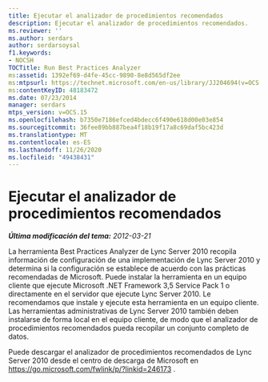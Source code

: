 ```yaml
---
title: Ejecutar el analizador de procedimientos recomendados
description: Ejecutar el analizador de procedimientos recomendados.
ms.reviewer: ''
ms.author: serdars
author: serdarsoysal
f1.keywords:
- NOCSH
TOCTitle: Run Best Practices Analyzer
ms:assetid: 1392ef69-d4fe-45cc-9890-8e8d565df2ee
ms:mtpsurl: https://technet.microsoft.com/en-us/library/JJ204694(v=OCS.15)
ms:contentKeyID: 48183472
ms.date: 07/23/2014
manager: serdars
mtps_version: v=OCS.15
ms.openlocfilehash: b7350e7186efced4bdecc6f490e618d00e03e854
ms.sourcegitcommit: 36fee89bb887bea4f18b19f17a8c69daf5bc423d
ms.translationtype: MT
ms.contentlocale: es-ES
ms.lasthandoff: 11/26/2020
ms.locfileid: "49438431"
---
```

# <a name="run-best-practices-analyzer"></a>Ejecutar el analizador de procedimientos recomendados

<div data-xmlns="http://www.w3.org/1999/xhtml">

<div class="topic" data-xmlns="http://www.w3.org/1999/xhtml" data-msxsl="urn:schemas-microsoft-com:xslt" data-cs="https://msdn.microsoft.com/">

<div data-asp="https://msdn2.microsoft.com/asp">



</div>

<div id="mainSection">

<div id="mainBody">

<span> </span>

_**Última modificación del tema:** 2012-03-21_

La herramienta Best Practices Analyzer de Lync Server 2010 recopila información de configuración de una implementación de Lync Server 2010 y determina si la configuración se establece de acuerdo con las prácticas recomendadas de Microsoft. Puede instalar la herramienta en un equipo cliente que ejecute Microsoft .NET Framework 3,5 Service Pack 1 o directamente en el servidor que ejecute Lync Server 2010. Le recomendamos que instale y ejecute esta herramienta en un equipo cliente. Las herramientas administrativas de Lync Server 2010 también deben instalarse de forma local en el equipo cliente, de modo que el analizador de procedimientos recomendados pueda recopilar un conjunto completo de datos.

Puede descargar el analizador de procedimientos recomendados de Lync Server 2010 desde el centro de descarga de Microsoft en <https://go.microsoft.com/fwlink/p/?linkid=246173> .

</div>

<span> </span>

</div>

</div>

</div>

